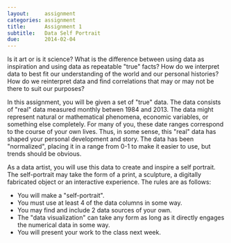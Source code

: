 ```yaml
---
layout:     assignment
categories: assignment
title:      Assignment 1
subtitle:   Data Self Portrait
due:        2014-02-04
---
```


Is it art or is it science?  What is the difference between using data as inspiration and using data as repeatable "true" facts?  How do we interpret data to best fit our understanding of the world and our personal histories?  How do we reinterpret data and find correlations that may or may not be there to suit our purposes?

In this assignment, you will be given a set of "true" data.  The data consists of "real" data measured monthly betwen 1984 and 2013.  The data might represent natural or mathematical phenomena, economic variables, or something else completely.  For many of you, these date ranges correspond to the course of your own lives.  Thus, in some sense, this "real" data has shaped your personal development and story.  The data has been "normalized", placing it in a range from 0-1 to make it easier to use, but trends should be obvious.

As a data artist, you will use this data to create and inspire a self portrait.  The self-portrait may take the form of a print, a sculpture, a digitally fabricated object or an interactive experience.  The rules are as follows:

- You will make a "self-portrait".
- You must use at least 4 of the data columns in some way.
- You may find and include 2 data sources of your own.
- The "data visualization" can take any form as long as it directly engages the numerical data in some way.
- You will present your work to the class next week.
